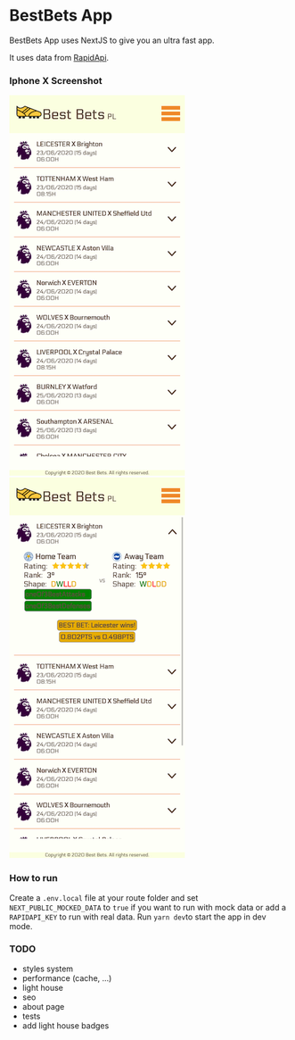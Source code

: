 # BestBets App
BestBets App uses NextJS to give you an ultra fast app.

It uses data from [RapidApi](https://rapidapi.com/).

### Iphone X Screenshot

![IphoneX Screen Shot](./screenshots/iPhoneX_v1.png)
![IphoneX Screen Shot Collapsed](./screenshots/iPhoneX_v1_collapsed.png)

### How to run
Create a `.env.local` file at your route folder and set `NEXT_PUBLIC_MOCKED_DATA` to `true` if you want to run with mock data
or add a `RAPIDAPI_KEY` to run with real data. Run `yarn dev`to start the app in dev mode.

### TODO

- styles system
- performance (cache, ...)
- light house
- seo
- about page
- tests
- add light house badges